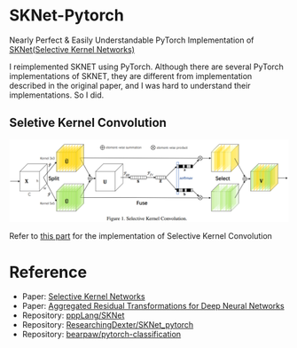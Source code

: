 # SKNet-Pytorch
Nearly Perfect &amp; Easily Understandable PyTorch Implementation of [SKNet(Selective Kernel Networks)](https://arxiv.org/abs/1903.06586)

I reimplemented SKNET using PyTorch. Although there are several PyTorch implementations of SKNET, they are different from implementation described in the original paper, and I was hard to understand their implementations. So I did.

## Seletive Kernel Convolution

<img src="./figures/SKConv.png">

Refer to [this part](https://github.com/developer0hye/SKNet-PyTorch/blob/4e299e61a9acba35704112078746348150bf4dd4/sknet.py#L7-L59) for the implementation of Selective Kernel Convolution

# Reference
- Paper: [Selective Kernel Networks](https://arxiv.org/abs/1903.06586)
- Paper: [Aggregated Residual Transformations for Deep Neural Networks](https://arxiv.org/abs/1611.05431)
- Repository: [pppLang/SKNet](https://github.com/pppLang/SKNet)
- Repository: [ResearchingDexter/SKNet_pytorch](https://github.com/ResearchingDexter/SKNet_pytorch)
- Repository: [bearpaw/pytorch-classification](https://github.com/bearpaw/pytorch-classification/blob/master/models/imagenet/resnext.py)
